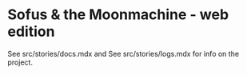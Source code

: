 # Sofus & the Moonmachine - web edition

See src/stories/docs.mdx and See src/stories/logs.mdx for info on the project.